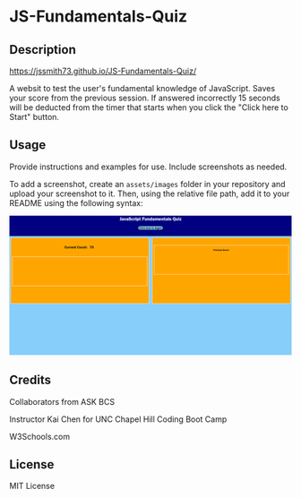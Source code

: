 # JS-Fundamentals-Quiz

## Description

https://jssmith73.github.io/JS-Fundamentals-Quiz/

A websit to test the user's fundamental knowledge of JavaScript. Saves your score from the previous session. 
If answered incorrectly 15 seconds will be deducted from the timer that starts when you click the "Click here to Start" button.

## Usage

Provide instructions and examples for use. Include screenshots as needed.

To add a screenshot, create an `assets/images` folder in your repository and upload your screenshot to it. Then, using the relative file path, add it to your README using the following syntax:

![screenshot](/assets/screenshot/Screenshot%20(57).png)

## Credits

Collaborators from ASK BCS

Instructor Kai Chen for UNC Chapel Hill Coding Boot Camp

W3Schools.com


## License

MIT License
